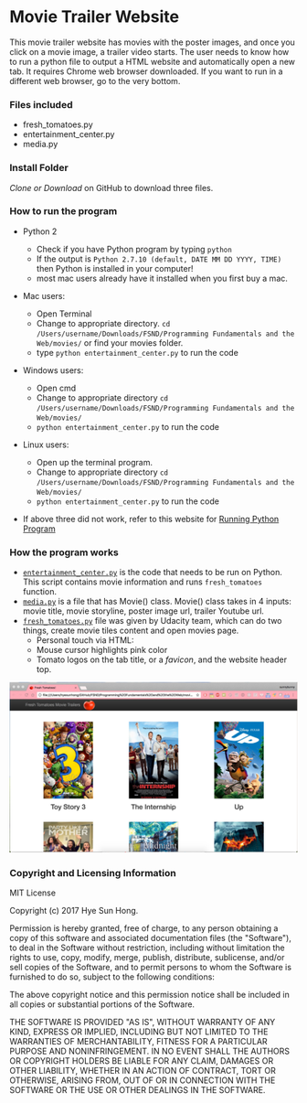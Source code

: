 # Movie Trailer Website

This movie trailer website has movies with the poster images, and once you click on a movie image, a trailer video starts. The user needs to know how to run a python file to output a HTML website and automatically open a new tab. It requires Chrome web browser downloaded. If you want to run in a different web browser, go to the very bottom.

### Files included
* fresh_tomatoes.py
* entertainment_center.py
* media.py

### Install Folder
*Clone or Download* on GitHub to download three files.

### How to run the program
* Python 2 
  * Check if you have Python program by typing `python`
  * If the output is `Python 2.7.10 (default, DATE MM DD YYYY, TIME)` then Python is installed in your computer!
  * most mac users already have it installed when you first buy a mac. 
  
* Mac users: 
  * Open Terminal
  * Change to appropriate directory. `cd /Users/username/Downloads/FSND/Programming Fundamentals and the Web/movies/` or find your movies folder.
  * type `python entertainment_center.py` to run the code
* Windows users: 
  * Open cmd
  * Change to appropriate directory `cd /Users/username/Downloads/FSND/Programming Fundamentals and the Web/movies/`
  * `python entertainment_center.py` to run the code
* Linux users:
  * Open up the terminal program.
  * Change to appropriate directory `cd /Users/username/Downloads/FSND/Programming Fundamentals and the Web/movies/`
  * `python entertainment_center.py` to run the code
* If above three did not work, refer to this website for [Running Python Program](https://en.wikibooks.org/wiki/Python_Programming/Creating_Python_Programs)
  
### How the program works
* [`entertainment_center.py`](./movies/entertainment_center.py) is the code that needs to be run on Python. This script contains movie information and runs `fresh_tomatoes` function. 
* [`media.py`](./movies/media.py) is a file that has Movie() class. Movie() class takes in 4 inputs: movie title, movie storyline, poster image url, trailer Youtube url. 
* [`fresh_tomatoes.py`](./movies/fresh_tomatoes.py) file was given by Udacity team, which can do two things, create movie tiles content and open movies page. 
  * Personal touch via HTML:
  * Mouse cursor highlights pink color
  * Tomato logos on the tab title, or a *favicon*, and the website header top.

![Alt text](./pictureerase.jpeg?raw=true "Optional Title")

### Copyright and Licensing Information

MIT License

Copyright (c) 2017 Hye Sun Hong.

Permission is hereby granted, free of charge, to any person obtaining a copy
of this software and associated documentation files (the "Software"), to deal
in the Software without restriction, including without limitation the rights
to use, copy, modify, merge, publish, distribute, sublicense, and/or sell
copies of the Software, and to permit persons to whom the Software is
furnished to do so, subject to the following conditions:

The above copyright notice and this permission notice shall be included in all
copies or substantial portions of the Software.

THE SOFTWARE IS PROVIDED "AS IS", WITHOUT WARRANTY OF ANY KIND, EXPRESS OR
IMPLIED, INCLUDING BUT NOT LIMITED TO THE WARRANTIES OF MERCHANTABILITY,
FITNESS FOR A PARTICULAR PURPOSE AND NONINFRINGEMENT. IN NO EVENT SHALL THE
AUTHORS OR COPYRIGHT HOLDERS BE LIABLE FOR ANY CLAIM, DAMAGES OR OTHER
LIABILITY, WHETHER IN AN ACTION OF CONTRACT, TORT OR OTHERWISE, ARISING FROM,
OUT OF OR IN CONNECTION WITH THE SOFTWARE OR THE USE OR OTHER DEALINGS IN THE
SOFTWARE.
  
